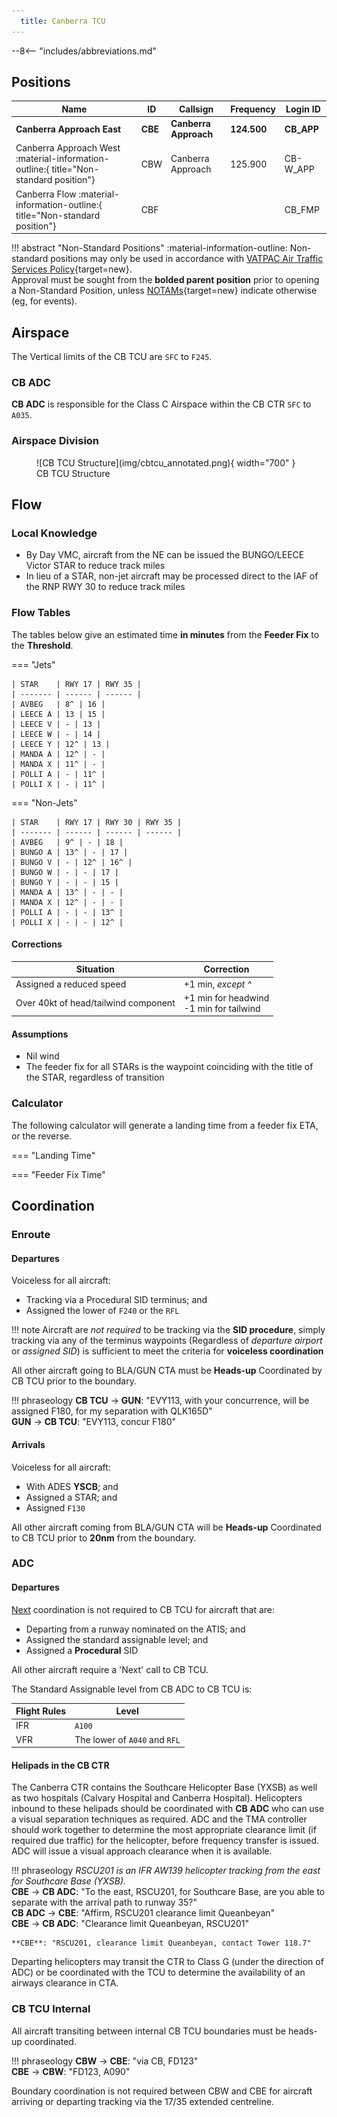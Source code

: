 ```yaml
---
  title: Canberra TCU
---
```


--8<-- "includes/abbreviations.md"

## Positions

| Name               | ID      | Callsign       | Frequency        | Login ID              |
| ------------------ | --------------| -------------- | ---------------- | --------------------------------------|
| **Canberra Approach East**    |**CBE**| **Canberra Approach**   | **124.500**         | **CB_APP**     |
| <span class="indented">Canberra Approach West :material-information-outline:{ title="Non-standard position"}   |CBW| Canberra Approach   | 125.900          | CB-W_APP    |
| <span class="indented">Canberra Flow :material-information-outline:{ title="Non-standard position"}        |CBF|                |          | CB_FMP                              |

!!! abstract "Non-Standard Positions"
    :material-information-outline: Non-standard positions may only be used in accordance with [VATPAC Air Traffic Services Policy](https://vatpac.org/publications/policies){target=new}.  
    Approval must be sought from the **bolded parent position** prior to opening a Non-Standard Position, unless [NOTAMs](https://vatpac.org/publications/notam){target=new} indicate otherwise (eg, for events).

## Airspace
The Vertical limits of the CB TCU are `SFC` to `F245`.

### CB ADC
**CB ADC** is responsible for the Class C Airspace within the CB CTR `SFC` to `A035`.

### Airspace Division

<figure markdown>
![CB TCU Structure](img/cbtcu_annotated.png){ width="700" }
  <figcaption>CB TCU Structure</figcaption>
</figure>

## Flow
### Local Knowledge
- By Day VMC, aircraft from the NE can be issued the BUNGO/LEECE Victor STAR to reduce track miles
- In lieu of a STAR, non-jet aircraft may be processed direct to the IAF of the RNP RWY 30 to reduce track miles

### Flow Tables
The tables below give an estimated time **in minutes** from the **Feeder Fix** to the **Threshold**.

=== "Jets"
                       
    | STAR    | RWY 17 | RWY 35 |
    | ------- | ------ | ------ |
    | AVBEG   | 8^ | 16 |
    | LEECE A | 13 | 15 |
    | LEECE V | - | 13 |
    | LEECE W | - | 14 |
    | LEECE Y | 12^ | 13 |
    | MANDA A | 12^ | - |
    | MANDA X | 11^ | - |
    | POLLI A | - | 11^ |
    | POLLI X | - | 11^ |

=== "Non-Jets"

    | STAR    | RWY 17 | RWY 30 | RWY 35 |
    | ------- | ------ | ------ | ------ |
    | AVBEG   | 9^ | - | 18 |
    | BUNGO A | 13^ | - | 17 |
    | BUNGO V | - | 12^ | 16^ |
    | BUNGO W | - | - | 17 |
    | BUNGO Y | - | - | 15 |
    | MANDA A | 13^ | - | - |
    | MANDA X | 12^ | - | - |
    | POLLI A | - | - | 13^ |
    | POLLI X | - | - | 12^ |

#### Corrections
| Situation | Correction |
| ----- | ----- |
| Assigned a reduced speed | +1 min, *except ^* | 
| Over 40kt of head/tailwind component | +1 min for headwind<br>-1 min for tailwind |

#### Assumptions
- Nil wind
- The feeder fix for all STARs is the waypoint coinciding with the title of the STAR, regardless of transition

### Calculator
<script type="module" src="../../javascripts/flowCalculatorLogic.js" defer onerror="alert('Flow Calculator failed to load. Please refresh the page or submit a Helpdesk ticket.')"></script>
The following calculator will generate a landing time from a feeder fix ETA, or the reverse.

=== "Landing Time"
    <div class="flowCalculatorLandingTime" data-aerodrome="YSCB"></div>

=== "Feeder Fix Time"
    <div class="flowCalculatorFeederFixTime" data-aerodrome="YSCB"></div>

## Coordination
### Enroute
#### Departures
Voiceless for all aircraft:
 
- Tracking via a Procedural SID terminus; and  
- Assigned the lower of `F240` or the `RFL`

!!! note
    Aircraft are *not required* to be tracking via the **SID procedure**, simply tracking via any of the terminus waypoints (Regardless of *departure airport* or *assigned SID*) is sufficient to meet the criteria for **voiceless coordination**

All other aircraft going to BLA/GUN CTA must be **Heads-up** Coordinated by CB TCU prior to the boundary.

!!! phraseology
    <span class="hotline">**CB TCU** -> **GUN**</span>: "EVY113, with your concurrence, will be assigned F180, for my separation with QLK165D"  
    <span class="hotline">**GUN** -> **CB TCU**</span>: "EVY113, concur F180"  

#### Arrivals
Voiceless for all aircraft:

- With ADES **YSCB**; and  
- Assigned a STAR; and  
- Assigned `F130`

All other aircraft coming from BLA/GUN CTA will be **Heads-up** Coordinated to CB TCU prior to **20nm** from the boundary.

### ADC
#### Departures
[Next](../controller-skills/coordination.md#next) coordination is not required to CB TCU for aircraft that are:   
  
  - Departing from a runway nominated on the ATIS; and  
  - Assigned the standard assignable level; and  
  - Assigned a **Procedural** SID

All other aircraft require a 'Next' call to CB TCU.

The Standard Assignable level from CB ADC to CB TCU is:  

| Flight Rules | Level |
| ------------ | ----- |
| IFR | `A100` |
| VFR | The lower of `A040` and `RFL` |

#### Helipads in the CB CTR
The Canberra CTR contains the Southcare Helicopter Base (YXSB) as well as two hospitals (Calvary Hospital and Canberra Hospital). Helicopters inbound to these helipads should be coordinated with **CB ADC** who can use a visual separation techniques as required. ADC and the TMA controller should work together to determine the most appropriate clearance limit (if required due traffic) for the helicopter, before frequency transfer is issued. ADC will issue a visual approach clearance when it is available.

!!! phraseology
    *RSCU201 is an IFR AW139 helicopter tracking from the east for Southcare Base (YXSB).*  
    <span class="hotline">**CBE** -> **CB ADC**</span>: "To the east, RSCU201, for Southcare Base, are you able to separate with the arrival path to runway 35?"  
    <span class="hotline">**CB ADC** -> **CBE**</span>: "Affirm, RSCU201 clearance limit Queanbeyan"  
    <span class="hotline">**CBE** -> **CB ADC**</span>: "Clearance limit Queanbeyan, RSCU201"  

    **CBE**: "RSCU201, clearance limit Queanbeyan, contact Tower 118.7"

Departing helicopters may transit the CTR to Class G (under the direction of ADC) or be coordinated with the TCU to determine the availability of an airways clearance in CTA.

### CB TCU Internal
All aircraft transiting between internal CB TCU boundaries must be heads-up coordinated.

!!! phraseology
    <span class="hotline">**CBW** -> **CBE**</span>: "via CB, FD123"  
    <span class="hotline">**CBE** -> **CBW**</span>: "FD123, A090"   

Boundary coordination is not required between CBW and CBE for aircraft arriving or departing tracking via the 17/35 extended centreline.